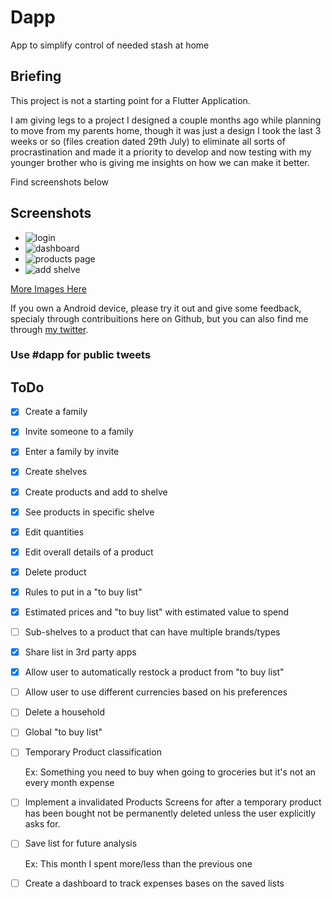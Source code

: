 # Dapp

App to simplify control of needed stash at home

## Briefing

This project is not a starting point for a Flutter Application.

I am giving legs to a project I designed a couple months ago while planning to 
move from my parents home, though it was just a design I took the last 3 weeks or so 
(files creation dated 29th July) to eliminate all sorts of procrastination and made it a priority 
to develop and now testing with my younger brother who is giving me insights on how we can make it better.

Find screenshots below

## Screenshots

- ![login](./screenshots/login_screen.PNG)
- ![dashboard](./screenshots/dashboard.PNG)
- ![products page](./screenshots/produts_screen.PNG)
- ![add shelve](./screenshots/add_shelve.PNG)

 [More Images Here](./screenshots/)

If you own a Android device, please try it out and give some feedback, specialy through contribuitions here on Github, but you can also find me through [my twitter](https://twitter.com/lsambo02).


### Use #dapp for public tweets

## ToDo
- [x] Create a family
- [x] Invite someone to a family
- [x] Enter a family by invite
- [x] Create shelves
- [x] Create products and add to shelve
- [x] See products in specific shelve
- [x] Edit quantities
- [x] Edit overall details of a product
- [x] Delete product
- [x] Rules to put in a "to buy list"
- [x] Estimated prices and "to buy list" with estimated value to spend
- [ ] Sub-shelves to a product that can have multiple brands/types
- [x] Share list in 3rd party apps
- [x] Allow user to automatically restock a product from "to buy list"
- [ ] Allow user to use different currencies based on his preferences
- [ ] Delete a household
- [ ] Global "to buy list"
- [ ] Temporary Product classification
    
    Ex: Something you need to buy when going to groceries but it's not an every month expense
- [ ] Implement a invalidated Products Screens for after a temporary product has been bought not 
  be permanently deleted unless the user explicitly asks for.
- [ ] Save list for future analysis

    Ex: This month I spent more/less than the previous one
- [ ] Create a dashboard to track expenses bases on the saved lists







